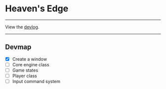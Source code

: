 # Heaven's Edge

***

View the [devlog](devlog/list.md).

***

## Devmap

  - [x] Create a window
  - [ ] Core engine class
  - [ ] Game states
  - [ ] Player class
  - [ ] Input command system

